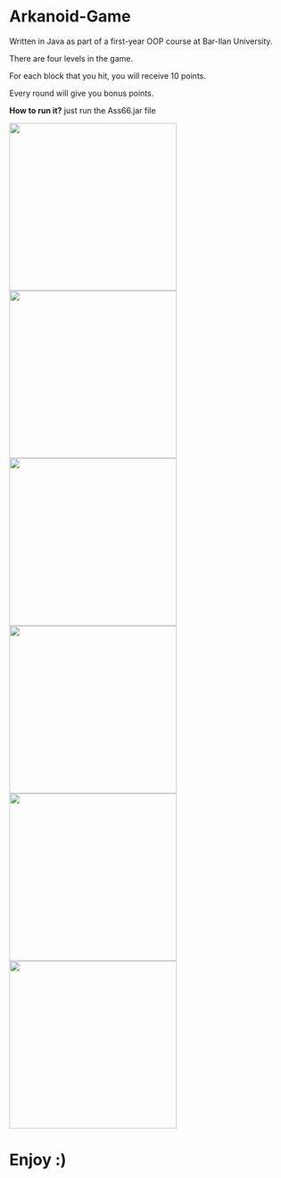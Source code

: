 # Arkanoid-Game
Written in Java as part of a first-year OOP course at Bar-Ilan University.

There are four levels in the game.

For each block that you hit, you will receive 10 points.

Every round will give you bonus points.

**How to run it?** 
just run the Ass66.jar file

<img src="https://github.com/omerabargel8/Arknoid-Game/blob/master/src/level1.png?raw=true" width="300" height="300"> <img src="https://github.com/omerabargel8/Arknoid-Game/blob/master/src/level2.png?raw=true?raw=true" width="300" height="300"><img src="https://github.com/omerabargel8/Arknoid-Game/blob/master/src/level3.png?raw=true?raw=true" width="300" height="300"><img src="https://github.com/omerabargel8/Arknoid-Game/blob/master/src/level4.png?raw=true" width="300" height="300"> <img src="https://github.com/omerabargel8/Arknoid-Game/blob/master/src/gameover.png?raw=true" width="300" height="300"> <img src="https://github.com/omerabargel8/Arknoid-Game/blob/master/src/win.png?raw=true" width="300" height="300">

# Enjoy :)
